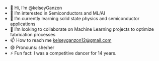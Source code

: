 - 👋 Hi, I’m @kelseyGanzon
- 👀 I’m interested in Semiconductors and ML/AI
- 🌱 I’m currently learning solid state physics and semiconductor applications
- 💞️ I’m looking to collaborate on Machine Learning projects to optimize fabrication processes 
- 📫 How to reach me kelseyganzon12@gmail.com
- 😄 Pronouns: she/her
- ⚡ Fun fact: I was a competitive dancer for 14 years.

<!---
kelseyGanzon/kelseyGanzon is a ✨ special ✨ repository because its `README.md` (this file) appears on your GitHub profile.
You can click the Preview link to take a look at your changes.
--->
